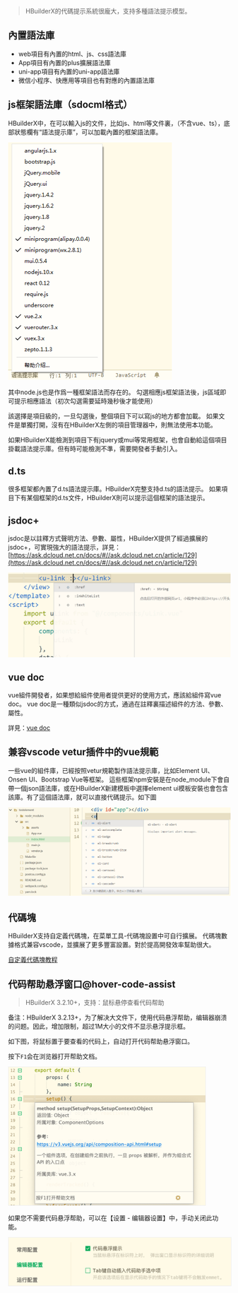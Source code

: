 > HBuilderX的代碼提示系統很龐大，支持多種語法提示模型。

## 內置語法庫
- web項目有內置的html、js、css語法庫
- App項目有內置的plus擴展語法庫
- uni-app項目有內置的uni-app語法庫
- 微信小程序、快應用等項目也有對應的內置語法庫

## js框架語法庫（sdocml格式）

HBuilderX中，在可以輸入js的文件，比如js、html等文件裏，（不含vue、ts），底部狀態欄有“語法提示庫”，可以加載內置的框架語法庫。

<img src="/static/snapshots/tutorial/lang_1.png" />

其中node.js也是作爲一種框架語法而存在的。
勾選相應js框架語法後，js區域即可提示相應語法（初次勾選需要延時幾秒後才能使用）

該選擇是項目級的，一旦勾選後，整個項目下可以寫js的地方都會加載。
如果文件是單獨打開，沒有在HBuilderX左側的項目管理器中，則無法使用本功能。

如果HBuilderX能檢測到項目下有jquery或mui等常用框架，也會自動給這個項目掛載語法提示庫。但有時可能檢測不準，需要開發者手動引入。

## d.ts

很多框架都內置了d.ts語法提示庫。HBuilderX完整支持d.ts的語法提示。
如果項目下有某個框架的d.ts文件，HBuilderX則可以提示這個框架的語法提示。

## jsdoc+
jsdoc是以註釋方式聲明方法、參數、屬性，HBuilderX提供了經過擴展的jsdoc+，可實現強大的語法提示，詳見：[https://ask.dcloud.net.cn/docs/#//ask.dcloud.net.cn/article/129](https://ask.dcloud.net.cn/docs/#//ask.dcloud.net.cn/article/129)

<img src="/static/snapshots/tutorial/lang_2.png" style="zoom:50%;" />

## vue doc
vue組件開發者，如果想給組件使用者提供更好的使用方式，應該給組件寫vue doc。
vue doc是一種類似jsdoc的方式，通過在註釋裏描述組件的方法、參數、屬性。

詳見：[vue doc](https://hx.dcloud.net.cn/Tutorial/Language/vuedoc)

## 兼容vscode vetur插件中的vue規範

一些vue的組件庫，已經按照vetur規範製作語法提示庫，比如Element UI、Onsen UI、Bootstrap Vue等框架。
這些框架npm安裝是在node_module下會自帶一個json語法庫，或在HBuilderX新建模板中選擇element ui模板安裝也會包含該庫。有了這個語法庫，就可以直接代碼提示。如下圖

<img src="/static/snapshots/tutorial/lang_3.png" style="zoom:50%;"/>

## 代碼塊

HBuilderX支持自定義代碼塊，在菜單工具-代碼塊設置中可自行擴展。
代碼塊數據格式兼容vscode，並擴展了更多豐富設置。對於提高開發效率幫助很大。

<a href="/Tutorial/Language/Snippets">自定義代碼塊教程</a>

## 代码帮助悬浮窗口@hover-code-assist

> HBuilderX 3.2.10+，支持：鼠标悬停查看代码帮助

备注：HBuilderX 3.2.13+，为了解决大文件下，使用代码悬浮帮助，编辑器崩溃的问题。因此，增加限制，超过1M大小的文件不显示悬浮提示框。

如下图，将鼠标置于要查看的代码上，自动打开代码帮助悬浮窗口。

按下`F1`会在浏览器打开帮助文档。

<img src="/static/snapshots/tutorial/language/hover_helper.png" style="zoom:45%;border: 1px solid #eee;"/>

如果您不需要代码悬浮帮助，可以在【设置 - 编辑器设置】中，手动关闭此功能。

<img src="/static/snapshots/tutorial/language/settings_hover_help.png" style="zoom:50%;border: 1px solid #eee;"/>